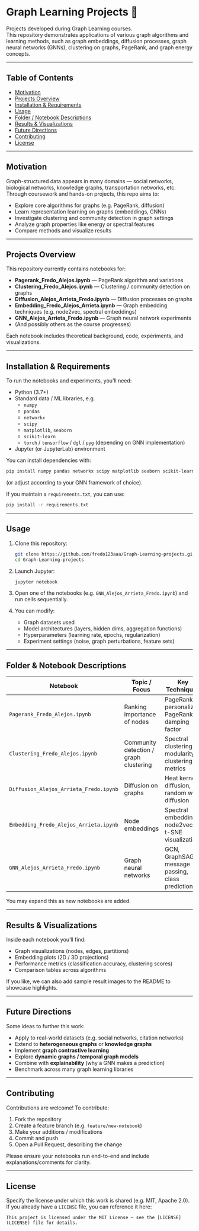 # Graph Learning Projects 🎯

Projects developed during Graph Learning courses.  
This repository demonstrates applications of various graph algorithms and learning methods, such as graph embeddings, diffusion processes, graph neural networks (GNNs), clustering on graphs, PageRank, and graph energy concepts.

---

## Table of Contents

- [Motivation](#motivation)  
- [Projects Overview](#projects-overview)  
- [Installation & Requirements](#installation--requirements)  
- [Usage](#usage)  
- [Folder / Notebook Descriptions](#folder--notebook-descriptions)  
- [Results & Visualizations](#results--visualizations)  
- [Future Directions](#future-directions)  
- [Contributing](#contributing)  
- [License](#license)  

---

## Motivation

Graph-structured data appears in many domains — social networks, biological networks, knowledge graphs, transportation networks, etc.  
Through coursework and hands-on projects, this repo aims to:

- Explore core algorithms for graphs (e.g. PageRank, diffusion)  
- Learn representation learning on graphs (embeddings, GNNs)  
- Investigate clustering and community detection in graph settings  
- Analyze graph properties like energy or spectral features  
- Compare methods and visualize results  

---

## Projects Overview

This repository currently contains notebooks for:

- **Pagerank_Fredo_Alejos.ipynb** — PageRank algorithm and variations  
- **Clustering_Fredo_Alejos.ipynb** — Clustering / community detection on graphs  
- **Diffusion_Alejos_Arrieta_Fredo.ipynb** — Diffusion processes on graphs  
- **Embedding_Fredo_Alejos_Arrieta.ipynb** — Graph embedding techniques (e.g. node2vec, spectral embeddings)  
- **GNN_Alejos_Arrieta_Fredo.ipynb** — Graph neural network experiments  
- (And possibly others as the course progresses)  

Each notebook includes theoretical background, code, experiments, and visualizations.

---

## Installation & Requirements

To run the notebooks and experiments, you’ll need:

- Python (3.7+)  
- Standard data / ML libraries, e.g.  
  - `numpy`  
  - `pandas`  
  - `networkx`  
  - `scipy`  
  - `matplotlib`, `seaborn`  
  - `scikit-learn`  
  - `torch` / `tensorflow` / `dgl` / `pyg` (depending on GNN implementation)  
- Jupyter (or JupyterLab) environment  

You can install dependencies with:

```bash
pip install numpy pandas networkx scipy matplotlib seaborn scikit-learn jupyter torch
```

(or adjust according to your GNN framework of choice).

If you maintain a `requirements.txt`, you can use:

```bash
pip install -r requirements.txt
```

---

## Usage

1. Clone this repository:

   ```bash
   git clone https://github.com/fredo123aaa/Graph-Learning-projects.git
   cd Graph-Learning-projects
   ```

2. Launch Jupyter:

   ```bash
   jupyter notebook
   ```

3. Open one of the notebooks (e.g. `GNN_Alejos_Arrieta_Fredo.ipynb`) and run cells sequentially.

4. You can modify:

   - Graph datasets used  
   - Model architectures (layers, hidden dims, aggregation functions)  
   - Hyperparameters (learning rate, epochs, regularization)  
   - Experiment settings (noise, graph perturbations, feature sets)  

---

## Folder & Notebook Descriptions

| Notebook | Topic / Focus | Key Techniques |
|---|---|---|
| `Pagerank_Fredo_Alejos.ipynb` | Ranking importance of nodes | PageRank, personalized PageRank, damping factor |
| `Clustering_Fredo_Alejos.ipynb` | Community detection / graph clustering | Spectral clustering, modularity, clustering metrics |
| `Diffusion_Alejos_Arrieta_Fredo.ipynb` | Diffusion on graphs | Heat kernel diffusion, random walk diffusion |
| `Embedding_Fredo_Alejos_Arrieta.ipynb` | Node embeddings | Spectral embeddings, node2vec, t-SNE visualization |
| `GNN_Alejos_Arrieta_Fredo.ipynb` | Graph neural networks | GCN, GraphSAGE, message passing, class prediction |

You may expand this as new notebooks are added.

---

## Results & Visualizations

Inside each notebook you’ll find:

- Graph visualizations (nodes, edges, partitions)  
- Embedding plots (2D / 3D projections)  
- Performance metrics (classification accuracy, clustering scores)  
- Comparison tables across algorithms  

If you like, we can also add sample result images to the README to showcase highlights.

---

## Future Directions

Some ideas to further this work:

- Apply to real-world datasets (e.g. social networks, citation networks)  
- Extend to **heterogeneous graphs** or **knowledge graphs**  
- Implement **graph contrastive learning**  
- Explore **dynamic graphs / temporal graph models**  
- Combine with **explainability** (why a GNN makes a prediction)  
- Benchmark across many graph learning libraries  

---

## Contributing

Contributions are welcome! To contribute:

1. Fork the repository  
2. Create a feature branch (e.g. `feature/new-notebook`)  
3. Make your additions / modifications  
4. Commit and push  
5. Open a Pull Request, describing the change  

Please ensure your notebooks run end-to-end and include explanations/comments for clarity.

---

## License

Specify the license under which this work is shared (e.g. MIT, Apache 2.0).  
If you already have a `LICENSE` file, you can reference it here:

```
This project is licensed under the MIT License — see the [LICENSE](LICENSE) file for details.
```
